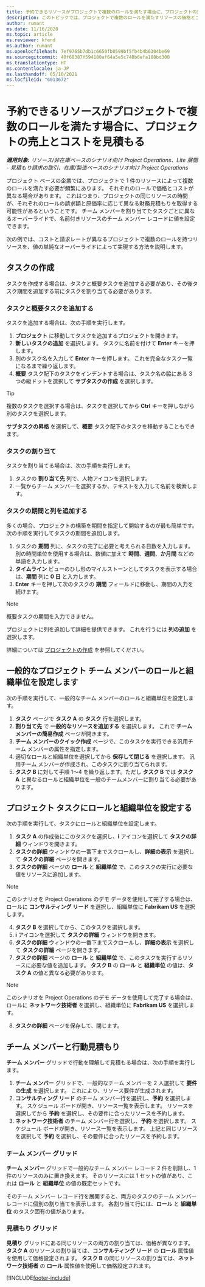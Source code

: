 ```yaml
---
title: 予約できるリソースがプロジェクトで複数のロールを満たす場合に、プロジェクトの売上とコストを見積もる
description: このトピックでは、プロジェクトで複数のロールを満たすリソースの価格とコストの見積もりを、価格ディメンションを使用してサポートする方法を説明します。
author: rumant
ms.date: 11/16/2020
ms.topic: article
ms.reviewer: kfend
ms.author: rumant
ms.openlocfilehash: 7ef9765b7db1c6650fb0599bf5fb4b4b6304be69
ms.sourcegitcommit: 40f68387f594180af64a5e5c748b6efa188bd300
ms.translationtype: HT
ms.contentlocale: ja-JP
ms.lasthandoff: 05/10/2021
ms.locfileid: "6013672"
---
```

# <a name="estimate-project-sales-and-costs-when-a-bookable-resource-fills-multiple-roles-on-a-project"></a>予約できるリソースがプロジェクトで複数のロールを満たす場合に、プロジェクトの売上とコストを見積もる 

_**適用対象:** リソース/非在庫ベースのシナリオ向け Project Operations、Lite 展開 - 見積もり請求の取引、在庫/製造ベースのシナリオ向け Project Operations_ 

プロジェクト ベースの企業では、プロジェクトで 1 件のリソースによって複数のロールを満たす必要が頻繁にあります。 それぞれのロールで価格とコストが異なる場合があります。 これはつまり、プロジェクトの同じリソースの時間が、それぞれのロールの請求額と原価率に応じて異なる財務見積もりを取得する可能性があるということです。 チーム メンバーを割り当てたタスクごとに異なるオーバーライドで、名前付きリソースのチーム メンバー レコードに値を設定できます。

次の例では、コストと請求レートが異なるプロジェクトで複数のロールを持つリソースを、値の単純なオーバーライドによって実現する方法を説明します。

## <a name="create-tasks"></a>タスクの作成
タスクを作成する場合は、タスクと概要タスクを追加する必要があり、その後タスク期間を追加する前にタスクを割り当てる必要があります。 

### <a name="add-tasks-and-summary-tasks"></a>タスクと概要タスクを追加する
タスクを追加する場合は、次の手順を実行します。

1. **プロジェクト** に移動してタスクを追加するプロジェクトを開きます。
2. **新しいタスクの追加** を選択します。 タスクに名前を付けて **Enter** キーを押します。
3. 別のタスク名を入力して **Enter** キーを押します。 これを完全なタスク一覧になるまで繰り返します。
3. **概要** タスク配下のタスクをインデントする場合は、タスク名の脇にある 3 つの縦ドットを選択して **サブタスクの作成** を選択します。 

  > [!TIP]
  > 複数のタスクを選択する場合は、タスクを選択してから **Ctrl** キーを押しながら別のタスクを選択します。
  >
  > **サブタスクの昇格** を選択して、**概要** タスク配下のタスクを移動することもできます。

### <a name="assign-tasks"></a>タスクの割り当て

タスクを割り当てる場合は、次の手順を実行します。

1. タスクの **割り当て先** 列で、人物アイコンを選択します。
2. 一覧からチーム メンバーを選択するか、テキストを入力して名前を検索します。

### <a name="add-task-duration-and-columns"></a>タスクの期間と列を追加する

多くの場合、プロジェクトの構築を期間を指定して開始するのが最も簡単です。 次の手順を実行してタスクの期間を追加します。

1. タスクの **期間** 列に、タスクの完了に必要と考えられる日数を入力します。 別の時間単位を使用する場合は、数値に加えて **時間**、**週間**、**か月間** などの単語を入力します。
2. **タイムライン** ビューのひし形のマイルストーンとしてタスクを表示する場合は、**期間** 列に **0 日**  と入力します。
3. **Enter** キーを押して次のタスクの **期間** フィールドに移動し、期間の入力を続けます。

  > [!NOTE]
  > 概要タスクの期間を入力できません。

プロジェクトに列を追加して詳細を提供できます。 これを行うには **列の追加** を選択します。 

詳細については [プロジェクトの作成](https://support.microsoft.com/en-us/office/create-a-project-a5b5e823-fb2e-45fd-be00-7d84422d9749) を参照してください。

## <a name="set-up-the-role-and-organization-unit-for-a-generic-project-team-member"></a>一般的なプロジェクト チーム メンバーのロールと組織単位を設定します
次の手順を実行して、一般的なチーム メンバーのロールと組織単位を設定します。

1. **タスク** ページで **タスク A** の **タスク** 行を選択します。 
2. **割り当て先** で **一般的なリソースを追加する** を選択します。 これで **チーム メンバーの簡易作成** ページが開きます。
3. **チーム メンバーのクイック作成** ページで、このタスクを実行できる汎用チーム メンバーの属性を指定します。
4. 適切なロールと組織単位を選択してから **保存して閉じる** を選択します。 汎用チーム メンバーが作成され、このタスクに割り当てられます。 
5. **タスク B** に対して手順 1〜4 を繰り返します。ただし **タスク B** では **タスク A** と異なるロールと組織単位を一般のチームメンバーに割り当てる必要があります。 

## <a name="set-up-the-role-and-organization-unit-for-a-project-task"></a>プロジェクト タスクにロールと組織単位を設定する
次の手順を実行して、タスクにロールと組織単位を設定します。

1. **タスク A** の作成後にこのタスクを選択し、**i** アイコンを選択して **タスクの詳細** ウィンドウを開きます。 
2. **タスクの詳細** ウィンドウの一番下までスクロールし、**詳細の表示** を選択して **タスクの詳細** ページを開きます。
3. **タスクの詳細** ページの **ロール** と **組織単位** で、このタスクの実行に必要な値をリソースに追加します。 

  > [!NOTE]
  > このシナリオを Project Operations のデモ データを使用して完了する場合は、ロールに **コンサルティング リード** を選択し、組織単位に **Fabrikam US** を選択します。

4. **タスク B** を選択してから、このタスクを選択します。
5. **i** アイコンを選択して **タスクの詳細** ウィンドウを開きます。 
6. **タスクの詳細** ウィンドウの一番下までスクロールし、**詳細の表示** を選択して **タスクの詳細** ページを開きます。
7. **タスクの詳細** ページの **ロール** と **組織単位** で、このタスクを実行するリソースに必要な値を追加します。 **タスク B** の **ロール** と **組織単位** の値は、**タスク A** の値と異なる必要があります。 

  > [!NOTE]
  > このシナリオを Project Operations のデモ データを使用して完了する場合は、ロールに **ネットワーク技術者** を選択し、組織単位に **Fabrikam US** を選択します。

8. **タスクの詳細** ページを保存して、閉じます。 

## <a name="team-member-and-estimates-behavior"></a>チーム メンバーと行動見積もり 
**チーム メンバー** グリッドで行動を理解して見積もる場合は、次の手順を実行します。

1. **チーム メンバー** グリッドで、一般的なチーム メンバーを 2 人選択して **要件の生成** を選択します。 これにより、リソース要件が生成されます。 
2. **コンサルティング リード** のチーム メンバー行を選択し、**予約** を選択します。 スケジュール ボードが開き、リソース一覧を表示します。 リソースを選択してから **予約** を選択し、その要件に合ったリソースを予約します。
3. **ネットワーク技術者** のチーム メンバー行を選択し、**予約** を選択します。 スケジュール ボードが開き、リソース一覧を表示します。 上記と同じリソースを選択して **予約** を選択し、その要件に合ったリソースを予約します。

### <a name="team-member-grid"></a>チーム メンバー グリッド 

**チーム メンバー** グリッドで一般的なチーム メンバー レコード 2 件を削除し、1 件のリソースのみに置き換えます。 そのリソースには 1 セットの値があり、これは **ロール** と **組織単位** の値の既定セットです。

そのチーム メンバー レコード行を展開すると、両方のタスクのチーム メンバー レコードに個別の割り当てを表示します。 各割り当て行には、**ロール** と **組織単位** のタスク固有の値があります。 

### <a name="estimates-grid"></a>見積もり グリッド 

**見積り** グリッドにある同じリソースの両方の割り当ては、価格が異なります。 **タスク A** のリソースの割り当ては、**コンサルティング リード** の **ロール** 属性値を使用して価格設定されます。 **タスク B** の同じリソースの割り当ては、**ネットワーク技術者** の **ロール** 属性値を使用して価格設定されます。


[!INCLUDE[footer-include](../includes/footer-banner.md)]